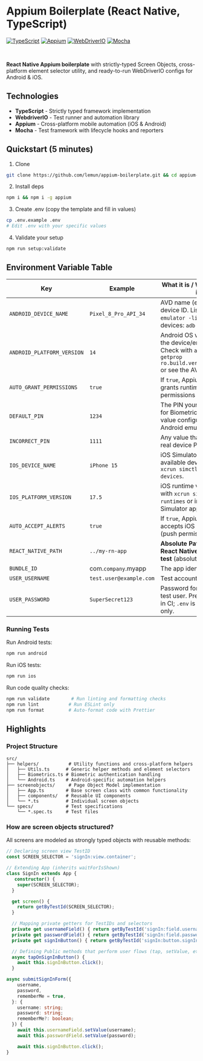 # Appium Boilerplate (React Native, TypeScript)

[![TypeScript](https://img.shields.io/badge/TypeScript-007ACC?style=for-the-badge&logo=typescript&logoColor=white)](https://www.typescriptlang.org/)
[![Appium](https://img.shields.io/badge/Appium-662d91?style=for-the-badge&logo=detox&logoColor=white)](https://github.com/appium/appium)
[![WebDriverIO](https://img.shields.io/badge/-WebdriverIO-EA5906?style=for-the-badge&logo=webdriverio&logoColor=white)](https://github.com/webdriverio/webdriverio)
[![Mocha](https://img.shields.io/badge/-Mocha-8D6748?style=for-the-badge&logo=mocha&logoColor=white)](https://mochajs.org)

</br>

**React Native Appium boilerplate** with strictly-typed Screen Objects, cross-platform element selector utility, and ready-to-run WebDriverIO configs for Android & iOS.

## **Technologies**
- **TypeScript** - Strictly typed framework implementation
- **WebdriverIO** - Test runner and automation library
- **Appium** - Cross-platform mobile automation (iOS & Android)
- **Mocha** - Test framework with lifecycle hooks and reporters

## Quickstart (5 minutes)
1) Clone
```bash
git clone https://github.com/lemun/appium-boilerplate.git && cd appium-boilreplate
```

2) Install deps
```bash
npm i && npm i -g appium
```

3) Create .env (copy the template and fill in values)
```bash
cp .env.example .env
# Edit .env with your specific values
```

4) Validate your setup
```bash
npm run setup:validate
```

## Environment Variable Table
| Key | Example | What it is / Where to get it |
|---|---|---|
| `ANDROID_DEVICE_NAME` | `Pixel_8_Pro_API_34` | AVD name (emulator) or device ID. List emulators: `emulator -list-avds`. List devices: `adb devices -l`. |
| `ANDROID_PLATFORM_VERSION` | `14` | Android OS version on the device/emulator. Check with `adb shell getprop ro.build.version.release` or see the AVD config. |
| `AUTO_GRANT_PERMISSIONS` | `true` | If `true`, Appium auto-grants runtime permissions on Android. |
| `DEFAULT_PIN` | `1234` | The PIN your tests enter for Biometrics. Use the value configured in your Android emulator. |
| `INCORRECT_PIN` | `1111` | Any value that is not the real device PIN. |
| `IOS_DEVICE_NAME` | `iPhone 15` | iOS Simulator name. See available devices with `xcrun simctl list devices`. |
| `IOS_PLATFORM_VERSION` | `17.5` | iOS runtime version. See with `xcrun simctl list runtimes` or in the Simulator app. |
| `AUTO_ACCEPT_ALERTS` | `true` | If `true`, Appium auto-accepts iOS system alerts (push permissions, etc.). |
| `REACT_NATIVE_PATH` | `../my-rn-app` | **Absolute Path to the React Native app under test** (absolute). |
| `BUNDLE_ID` | com.`company`.myapp | The app identifier |
| `USER_USERNAME` | `test.user@example.com` | Test account username |
| `USER_PASSWORD` | `SuperSecret123` | Password for the above test user. Prefer secrets in CI; `.env` is fine for local only. |


### **Running Tests**

Run Android tests:
```bash
npm run android
```

Run iOS tests:
```bash
npm run ios
```

Run code quality checks:
```bash
npm run validate        # Run linting and formatting checks
npm run lint           # Run ESLint only
npm run format         # Auto-format code with Prettier
```

## **Highlights**

### **Project Structure**
```
src/
├── helpers/           # Utility functions and cross-platform helpers
│   ├── Utils.ts      # Generic helper methods and element selectors
│   ├── Biometrics.ts # Biometric authentication handling
│   └── Android.ts    # Android-specific automation helpers
├── screenobjects/     # Page Object Model implementation
│   ├── App.ts        # Base screen class with common functionality
│   ├── components/   # Reusable UI components
│   └── *.ts          # Individual screen objects
└── specs/            # Test specifications
    └── *.spec.ts     # Test files
```

### **How are screen objects structured?**
All screens are modeled as strongly typed objects with reusable methods:

```typescript
// Declaring screen view TestID
const SCREEN_SELECTOR = 'signIn:view.container';

// Extending App (inherits waitForIsShown)
class SignIn extends App {
   constructor() {
    super(SCREEN_SELECTOR);
  }

  get screen() {
    return getByTestId(SCREEN_SELECTOR);
  }

  // Mapping private getters for TestIDs and selectors  
  private get usernameField() { return getByTestId('signIn:field.username'); }
  private get passwordField() { return getByTestId('signIn:field.password'); }
  private get signInButton() { return getByTestId('signIn:button.signIn'); }

  // Defining Public methods that perform user flows (tap, setValue, etc.)
  async tapOnSignInButton() {
    await this.signInButton.click();
  }

async submitSignInForm({
    username,
    password,
    rememberMe = true,
  }: {
    username: string;
    password: string;
    rememberMe?: boolean;
  }) {
    await this.usernameField.setValue(username);
    await this.passwordField.setValue(password);

    await this.signInButton.click();
}

```